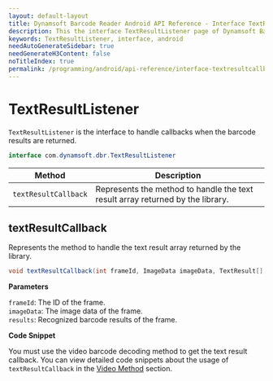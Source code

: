 ```yaml
---
layout: default-layout
title: Dynamsoft Barcode Reader Android API Reference - Interface TextResultListener
description: This the interface TextResultListener page of Dynamsoft Barcode Reader for Android SDK.
keywords: TextResultListener, interface, android
needAutoGenerateSidebar: true
needGenerateH3Content: false
noTitleIndex: true
permalink: /programming/android/api-reference/interface-textresultcallback.html
---
```


# TextResultListener

`TextResultListener` is the interface to handle callbacks when the barcode results are returned.

```java
interface com.dynamsoft.dbr.TextResultListener
```

| Method | Description |
| ------ | ----------- |
| `textResultCallback` | Represents the method to handle the text result array returned by the library. |

## textResultCallback

Represents the method to handle the text result array returned by the library.

```java
void textResultCallback(int frameId, ImageData imageData, TextResult[] results);
```

**Parameters**

`frameId`: The ID of the frame.  
`imageData`: The image data of the frame.  
`results`: Recognized barcode results of the frame.

**Code Snippet**

You must use the video barcode decoding method to get the text result callback. You can view detailed code snippets about the usage of `textResultCallback` in the [Video Method](primary-video.md#setcameraenhancer) section.
